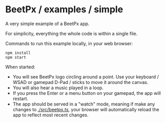 # BeetPx / examples / simple

A very simple example of a BeetPx app.

For simplicity, everything the whole code is within a single file.

Commands to run this example locally, in your web browser:

```
npm install
npm start
```

When started:

- You will see BeetPx logo circling around a point. Use your keyboard / WSAD or gamepad D-Pad / sticks to move it around the canvas.
- You will also hear a music played in a loop.
- If you press the Enter or a menu button on your gamepad, the app will restart.
- The app should be served in a "watch" mode, meaning if make any changes to [./src/beetpx.ts](src/beetpx.ts), your browser will automatically reload the app to reflect most recent changes.
